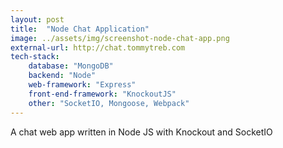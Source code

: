 ```yaml
---
layout: post
title:  "Node Chat Application"
image: ../assets/img/screenshot-node-chat-app.png
external-url: http://chat.tommytreb.com
tech-stack:
    database: "MongoDB"
    backend: "Node"
    web-framework: "Express"
    front-end-framework: "KnockoutJS"
    other: "SocketIO, Mongoose, Webpack"
---
```


A chat web app written in Node JS with Knockout and SocketIO